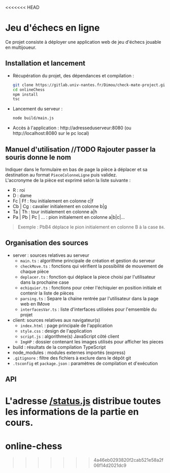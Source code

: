 <<<<<<< HEAD
# Jeu d'échecs en ligne
Ce projet consiste à déployer une application web de jeu d'échecs jouable en multijoueur.

## Installation et lancement
* Récupération du projet, des dépendances et compilation :

    ```bash
    git clone https://gitlab.univ-nantes.fr/Dimou/check-mate-project.git
    cd onlineChess
    npm install
    tsc
    ```
* Lancement du serveur : 
   ```bash
   node build/main.js
   ```

* Accès à l'application : http://adresseduserveur:8080 (ou http://localhost:8080 sur le pc local)

## Manuel d'utilisation //TODO Rajouter passer la souris donne le nom
Indiquer dans le formulaire en bas de page la pièce à déplacer et sa destination au format `PieceColonneLigne` puis validez.  
L'accronyme de la pièce est exprimé selon la liste suivante :
  * R : roi
  * D : dame
  * Fc | Ff : fou initialement en colonne c|f
  * Cb | Cg : cavalier initialement en colonne b|g
  * Ta | Th : tour initialement en colonne a|h
  * Pa | Pb | Pc | ... : pion initialement en colonne a|b|c|...

>Exemple : PbB4 déplace le pion initialement en colonne B à la case `B4`.

## Organisation des sources
* server : sources relatives au serveur
  * `main.ts` : algorithme principale de création et gestion du serveur
  * `checkMove.ts` : fonctions qui vérifient la possibilité de mouvement de chaque pièce
  * `deplacer.ts` : fonction qui déplace la piece choisi par l'utilisateur dans la prochaine case
  * `echiquier.ts` : fonctions pour créer l'échiquier en position initiale et contenir la liste de pièces
  * `parsing.ts` : Separe la chaine rentrée par l'utilisateur dans la page web en IMove
  * `interfacesVar.ts` : liste d'interfaces utilisées pour l'emsemble du projet
* client: sources relatives aux navigateur(s)
  * `index.html` : page principale de l'application
  * `style.css` : design de l'application
  * `script.js` : algorithme(s) JavaScript côté client
  * `ImgHP` : dossier contenant les images utilisés pour afficher les pieces
* build : résultats de la compilation TypeScript
* node_modules : modules externes importés (express)
* `.gitignore` : filtre des fichiers à exclure dans le dépôt git
* `.tsconfig` et `package.json` : paramètres de compilation et d'exécution

## API
L'adresse [/status.js](http://localhost:8080/status.js) distribue toutes les informations de la partie en cours.
=======
# online-chess
>>>>>>> 4a46eb0293820f2cab521e58a2f06f14d2021dc9
